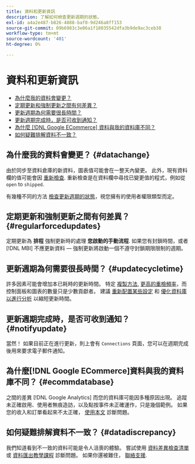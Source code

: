 ```yaml
---
title: 資料和更新資訊
description: 了解如何檢查更新週期的狀態。
exl-id: a4a2e487-b826-4888-baf0-9d246a8ff153
source-git-commit: 09b6983c3e06a1f18035542dfa3b9de9ac3ceb38
workflow-type: tm+mt
source-wordcount: '401'
ht-degree: 0%

---
```


# 資料和更新資訊

* [為什麼我的資料會變更？](#datachange)
* [定期更新和強制更新之間有何差異？](#regularforcedupdates)
* [更新週期為何需要很長時間？](#updatecycletime)
* [更新週期完成時，是否可收到通知？](#notifyupdate)
* [為什麼 [!DNL Google ECommerce] 資料與我的資料庫不同？](#ecommdatabase)
* [如何疑難排解資料不一致？](#datadiscrepancy)

## 為什麼我的資料會變更？ {#datachange}

由於同步至資料倉庫的新資料，圖表值可能會在一整天內變更。 此外，現有資料欄的值可能會因 [重新檢查](../data-warehouse-mgr/cfg-data-rechecks.md). 重新檢查是在資料欄中尋找已變更值的程式，例如從 `open` to `shipped`.

有幾種不同的方法 [檢查更新週期的狀態](../../best-practices/check-update-cycle.md)，視您擁有的使用者權限類型而定。

## 定期更新和強制更新之間有何差異？ {#regularforcedupdates}

定期更新為 **排程** 強制更新時的處理 **您啟動的手動流程**. 如果您有封鎖時間，或者 [!DNL MBI] 不應更新資料 — 強制更新將啟動一個不遵守封鎖期限限制的週期。

## 更新週期為何需要很長時間？ {#updatecycletime}

許多因素可能會增加本已耗時的更新時間。 特定 [複製方法](../data-warehouse-mgr/cfg-replication-methods.md), [更高的重檢頻率](../data-warehouse-mgr/cfg-data-rechecks.md)，而控制面板和圖表的數量只是少數貢獻者。 建議 [重新配置某些設定](../../best-practices/reduce-update-cycle-time.md) 和 [優化資料庫以進行分析](../../best-practices/opt-db-analysis.md) 以縮短更新時間。

## 更新週期完成時，是否可收到通知？ {#notifyupdate}

當然！ 如果目前正在進行更新，則上會有 `Connections` 頁面，您可以在週期完成後用來要求電子郵件通知。

## 為什麼[!DNL Google ECommerce]資料與我的資料庫不同？ {#ecommdatabase}

之間的差異 [!DNL Google Analytics] 而您的資料庫可能因多種原因出現。 追蹤未正確啟用、使用者無痕造訪，以及點按事件未正確運作，只是幾個範例。 如果您的收入和訂單看起來不太正確， [使用本文](https://support.magento.com/hc/en-us/articles/360016505232) 診斷問題。

## 如何疑難排解資料不一致？ {#datadiscrepancy}

我們知道看到不一致的資料可能是令人沮喪的體驗。 嘗試使用 [資料差異檢查清單](https://support.magento.com/hc/en-us/articles/360016731271) 或 [資料匯出教學課程](https://support.magento.com/hc/en-us/articles/360016730631) 診斷問題。 如果你還被難住， [聯絡支援](../../guide-overview.md).
